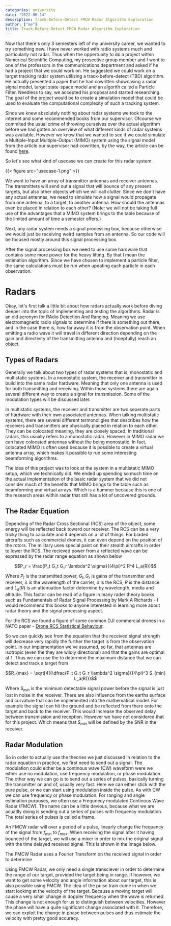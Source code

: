 ```yaml
---
categories: university
date: "2022-06-14"
description: Track-Before-Detect FMCW Radar Algorithm Exploration
author: ["me"]
title: Track-Before-Detect FMCW Radar Algorithm Exploration
---
```


Now that there's only 3 semesters left of my university career, we wanted to try something new. I have never worked with radio systems much and particularly not radar. Thus when the oppertunity to do a project within Numerical Scientific Computing, my prosective group member and I went to one of the professors in the communications department and asked if he had a project that we could work on. He suggested we could work on a target tracking radar system utilizing a track-before-detect (TBD) algorithm. He actually presented a paper that he had cowritten showcasing a radar signal model, target state-space model and an algorith called a Particle Filter. Needless to say, we accepted his proposal and started researching. The goal of the project would be to create a simulation model that could be used to evaluate the computational complexity of such a tracking system.

Since we knew absolutely nothing about radar systems we took to the internet and some recommended books from our supervisor. Ofcourse we commited the usual crime of throwing ourselves over the actual algorithm before we had gotten an overview of what different kinds of radar systems was available. However we know that we wanted to see if we could simulate a Multiple-Input Multiple-Output (MIMO) system using the signal model from the article our supervisor had cowritten, by the way, the article can be found [here](https://www.researchgate.net/publication/224386509_A_Single-Stage_Target_Tracking_Algorithm_for_Multistatic_DVB-T_Passive_Radar_Systems).

So let's see what kind of usecase we can create for this radar system.

{{< figure src="usecase-1.png" >}}

We want to have an array of transmitter antennas and receiver antennas. The transmitters will send out a signal that will bounce of any present targets, but also other objects which we will call clutter. Since we don't have any actual antennas, we need to simulate how a signal would propagate from one antenna, to a target, to another antenna. How should the antennas even be placed in relation to each other? (Note: we will not be taking full use of the advantages that a MIMO system brings to the table because of the limited amount of time a semester offers.)

Next, any radar system needs a signal processing box, because otherwise we would just be receiving weird samples from an antenna. So our code will be focused mostly around this signal processing box.

After the signal processing box we need to use some hardware that contains some more power for the heavy lifting. By that I mean the estimation algorithm. Since we have chosen to implement a particle filter, the same calculations must be run when updating each particle in each observation.

# Radars

Okay, let's first talk a little bit about how radars actually work before diving deeper into the topic of implementing and testing the algorithms. Radar is an old acronym for RAdio Detection And Ranging. Meaning we use electromagnetic radio signals to determine if there is something out there, and in the case there is, how far away it is from the observation point. When emitting a radio wave it will travel in different direction depending on the gain and directivity of the transmitting antenna and (hoepfully) reach an object.

## Types of Radars

Generally we talk about two types of radar systems that is, monostatic and multistatic systems. In a monostatic system, the receiver and transmitter in build into the same radar hardware. Meaning that only one antenna is used for both transmitting and receiving. Within those systems there are again several different way to create a signal for transmission. Some of the modulation types will be discussed later.

In multistatic systems, the receiver and transmitter are two seperate parts of hardware with their own associated antennas. When talking multistatic systems, there are several different termonoligies that describes how the receivers and transmitters are physically placed in relation to each other. They can be colocated meaning, they are closely spaced. In traditional radars, this usually refers to a monostatic radar. However in MIMO radar we can have colocated antennas without the being monostatic. In fact, colocated MIMO is often used because it is possible to create a virtual antenna array, which makes it possible to run some interesting beamforming algorithms. 

The idea of this project was to look at the system in a multistatic MIMO setup, which we technically did. We ended up spending so much time on the actual implementation of the basic radar system that we did not consider much of the benefits that MIMO brings to the table such as beamforming and virtual arrays. Which is a bummer because this is one of the research areas within radar that still has a lot of uncovered grounds.

## The Radar Equation

Depending of the Radar Cross Sectional (RCS) area of the object, some energy will be reflected back toward our receiver. The RCS can be a very tricky thing to calculate and it depends on a lot of things. For bladed aircrafts such as commercial drones, it can even depend on the position of the rotors. The military uses special paint on their stealth aircrafts in order to lower the RCS. The recieved power from a reflected wave can be expressed by the radar range equation as shown below

$$P_r = \frac{P_t G_t G_r \lambda^2 \sigma}{(4\pi)^2 R^4 L_a(R)}$$

Where $P_t$ is the transmitted power, $G_t, G_r$ is gains of the transmitter and receiver, $\lambda$ is the wavelength of the carrier, $\sigma$ is the RCS, $R$ is the distance and $L_a(R)$ is an attenuation factor determine by wavelength, media and altitude. This factor can be read of a figure in many rader theory books such as Fundamentals of Radar Signal Processing by Mark A Richards - I would recommend this books to anyone interested in learning more about radar theory and the signal processing aspect.

For the RCS we found a figure of some common DJI commercial drones in a NATO paper - [Drone RCS Statistical Behaviour](https://www.sto.nato.int/publications/STO%20Meeting%20Proceedings/STO-MP-MSG-SET-183/MP-MSG-SET-183-04.pdf).

So we can quickly see from the equation that the received signal strength will decrease very rapidly the further the target is from the observation point. In our implementation we've assumed, so far, that antennas are isotropic (even the they are wildly directional) and that the gains are optimal at $1$. Thus we can use the to determine the maximum distance that we can detect and track a target from

$$R_{max} = \sqrt[4]{\dfrac{P_t G_t G_r \lambda^2 \sigma}{(4\pi)^3 S_{min} L_a(R)}}$$

Where $S_{min}$ is the minimum detectable signal power before the signal is just lost in noise in the receiver. There are also influence from the earths surface and curvature that can be implemented into the mathematical model. For example the signal can hit the ground and be reflected from there onto the target and back to the receiver. This would increase the observed delay between transmission and reception. However we have not considered that for this project. Which means that $S_{min}$ will be defined by the SNR in the receiver.

## Radar Modulation

So in order to actually use the theories we just discussed in relation to the radar equation in practice, we first need to send out a signal. The modulation could either be a continous wave (CW) waveform were we either use no modulation, use frequency modulation, or phase modulation. The other way we can go is to send out a series of pulses, basically turning the transmitter on and of, usually very fast. Here we can either stick with the pure pulse, or we can start using modulation inside the pulse. As with CW we can use frequency or phase modulation. For ranging and angle estimation purposes, we often use a Frequnecy modulated Continous Wave Radar (FMCW). The name can be a little devious, because what we are acuatlly doing is sending out a series of pulses with frequency modulation. The total series of pulses is called a frame.

An FMCW radar will over a period of a pulse, linearly change the frequency of the signal from $f_{min}$ to $f_{max}$. When receiving the signal after it having bounced of the target, we will use a mixer in order to mix the original signal with the time delayed received signal. This is shown in the image below.

The FMCW Radar uses a Fourier Transform on the received signal in order to determine 

Using FMCW Radar, we only need a single transciever in order to determine the range of our target, provided the target being in range. If however, we want to get some velocity and angle information about our target, this is also possible using FMCW. The idea of the pulse train come in when we start looking at the velocity of the target. Because a moving target will cause a very small change in doppler frequency when the wave is returned. This change is not enough for us to distinguish between velocities. However the phase will have a quite significant change associated with it. Therefore, we can exploit the change in phase between pulses and thus estimate the velocity with pretty good accuracy.

